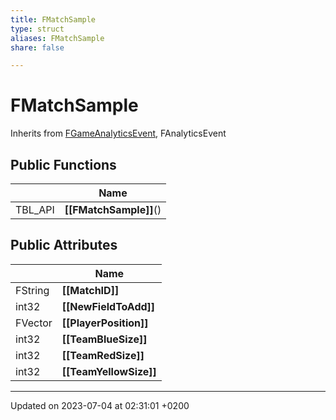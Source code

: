 ```yaml
---
title: FMatchSample
type: struct
aliases: FMatchSample
share: false

---
```


# FMatchSample





Inherits from [FGameAnalyticsEvent](/docs/SDK/Source/Classes/structFGameAnalyticsEvent.md), FAnalyticsEvent

## Public Functions

|                | Name           |
| -------------- | -------------- |
| TBL_API | **[[FMatchSample]]**() |

## Public Attributes

|                | Name           |
| -------------- | -------------- |
| FString | **[[MatchID]]**  |
| int32 | **[[NewFieldToAdd]]**  |
| FVector | **[[PlayerPosition]]**  |
| int32 | **[[TeamBlueSize]]**  |
| int32 | **[[TeamRedSize]]**  |
| int32 | **[[TeamYellowSize]]**  |

-------------------------------

Updated on 2023-07-04 at 02:31:01 +0200